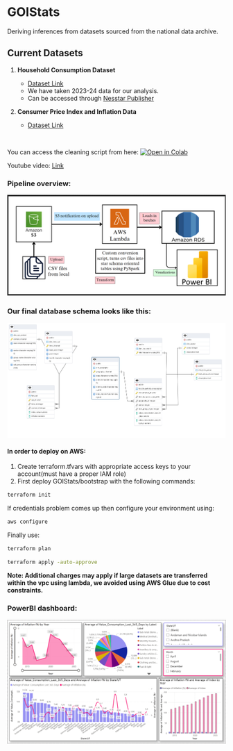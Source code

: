 # GOIStats  
Deriving inferences from datasets sourced from the national data archive.  

## Current Datasets   

1. **Household Consumption Dataset**  
   - [Dataset Link](https://microdata.gov.in/NADA/index.php/catalog/237)
   - We have taken 2023-24 data for our analysis.  
   - Can be accessed through [Nesstar Publisher](https://www.ihsn.org/software/ddi-metadata-editor)  

2. **Consumer Price Index and Inflation Data**  
   - [Dataset Link](https://esankhyiki.mospi.gov.in/macroindicators?product=cpi)  

<br/>

You can access the cleaning script from here: [![Open in Colab](https://colab.research.google.com/assets/colab-badge.svg)](https://colab.research.google.com/drive/1K5T8ZZ_sY3dv31pMmmQPrZLA40inmn_P?usp=sharing)

Youtube video: [Link](https://www.youtube.com/watch?v=qLz7aWlV5A0)

### Pipeline overview:
![pipeline diagram](assets/sysdig.png)

### Our final database schema looks like this: 
![Schema diagram](assets/psqlschema.png)

#### In order to deploy on AWS: 
1. Create terraform.tfvars with appropriate access keys to your account(must have a proper IAM role)
2. First deploy GOIStats/bootstrap with the following commands: 
```bash
terraform init
```

If credentials problem comes up then configure your environment using: 
```bash
aws configure
```

Finally use: 
```bash
terraform plan
```
```bash
terraform apply -auto-approve
```

**Note: Additional charges may apply if large datasets are transferred within the vpc using lambda, we avoided using AWS Glue due to cost constraints.**

### PowerBI dashboard: 
![powerbi dashboard](assets/vis.png)



